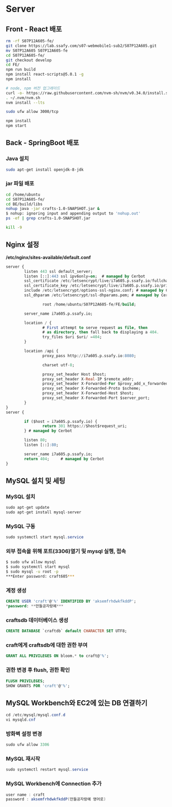 # Server

## Front - React 배포

```bash
rm -rf S07P12A605-fe/
git clone https://lab.ssafy.com/s07-webmobile1-sub2/S07P12A605.git
mv S07P12A605 S07P12A605-fe
cd S07P12A605-fe/
git checkout develop
cd FE/
npm run build
npm install react-scripts@5.0.1 -g
npm install

# node, npm 버전 업그레이드
curl -o- https://raw.githubusercontent.com/nvm-sh/nvm/v0.34.0/install.sh | bash
. ~/.nvm/nvm.sh
nvm install --lts

sudo ufw allow 3000/tcp

npm install
npm start
```


## Back - SpringBoot 배포

### Java 설치

```bash
sudo apt-get install openjdk-8-jdk
```

### jar 파일 배포

```bash
cd /home/ubuntu
cd S07P12A605-fe/
cd BE/build/libs
nohup java -jar crafts-1.0-SNAPSHOT.jar &
$ nohup: ignoring input and appending output to 'nohup.out'
ps -ef | grep crafts-1.0-SNAPSHOT.jar

kill -9 
```


## Nginx 설정

**/etc/nginx/sites-available/default.conf**


```sql
server {
        listen 443 ssl default_server;
        listen [::]:443 ssl ipv6only=on;  # managed by Cerbot
        ssl_certificate /etc/letsencrypt/live/i7a605.p.ssafy.io/fullchain.pem;  # managed by Cerbot
        ssl_certificate_key /etc/letsencrypt/live/i7a605.p.ssafy.io/privkey.pem; # managed by Cerbot
        include /etc/letsencrypt/options-ssl-nginx.conf; # managed by Certbot
        ssl_dhparam /etc/letsencrypt/ssl-dhparams.pem; # managed by Certbot

				root /home/ubuntu/S07P12A605-fe/FE/build;

        server_name i7a605.p.ssafy.io;

        location / {
                # First attempt to serve request as file, then
                # as directory, then fall back to displaying a 404.
                try_files $uri $uri/ =404;
        }

        location /api {
                proxy_pass http://i7a605.p.ssafy.io:8080;

                charset utf-8;

                proxy_set_header Host $host;
                proxy_set_header X-Real-IP $remote_addr;
                proxy_set_header X-Forwarded-For $proxy_add_x_forwarded_for;
                proxy_set_header X-Forwarded-Proto $scheme;
                proxy_set_header X-Forwarded-Host $host;
                proxy_set_header X-Forwarded-Port $server_port;
        }
}
server {

        if ($host = i7a605.p.ssafy.io) {
                return 301 https://$host$request_uri;
        } # managed by Cerbot

        listen 80;
        listen [::]:80;

        server_name i7a605.p.ssafy.io;
        return 404;     # managed by Cerbot
}
```
## ****MySQL 설치 및 세팅****

### MySQL 설치

```java
sudo apt-get update
sudo apt-get install mysql-server
```

### MySQL 구동

```java
sudo systemctl start mysql.service
```

### **외부 접속을 위해 포트(3306)열기 및 mysql 실행, 접속**

```bash
$ sudo ufw allow mysql
$ sudo systemctl start mysql
$ sudo mysql -u root -p
***Enter password: craft605***
```

### **계정 생성**

```sql
CREATE USER 'craft'@'%' IDENTIFIED BY 'aksemfrhdwkfkddP';
*password: **만들공자랑예***
```

### **craftsdb 데이터베이스 생성**

```sql
CREATE DATABASE `craftdb` default CHARACTER SET UTF8;
```

### **craft에게 craftsdb에 대한 권한 부여**

```sql
GRANT ALL PRIVILEGES ON bloom.* to craft@'%';
```

### **권한 변경 후 flush, 권한 확인**

```sql
FLUSH PRIVILEGES;
SHOW GRANTS FOR 'craft'@'%';
```

## ****MySQL Workbench와 EC2에 있는 DB 연결하기****

```java
cd /etc/mysql/mysql.conf.d
vi mysqld.cnf
```

### **방화벽 설정 변경**

```java
sudo ufw allow 3306
```

### MySQL 재시작

```java
sudo systemctl restart mysql.service
```

### MySQL Workbench에 Connection 추가

```java
user name : craft
password : aksemfrhdwkfkddP(만들공자랑예 영어로)
```

